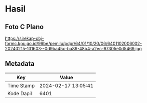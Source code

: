 # Hasil

## Foto C Plano

https://sirekap-obj-formc.kpu.go.id/96be/pemilu/pdpr/64/01/10/20/06/6401102006002-20240215-131603--0d9ba45c-ba89-48b4-a2ec-97305e0d5469.jpg


## Metadata

| Key        | Value               |
| ---------- | ------------------- |
| Time Stamp | 2024-02-17 13:05:41 |
| Kode Dapil | 6401                |



